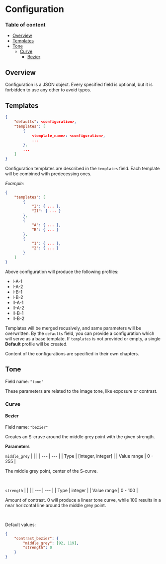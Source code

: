 # Configuration

### Table of content
* [Overview](#overview)
* [Templates](#templates)
* [Tone](#tone)
    * [Curve](#curve)
        * [Bezier](#bezier)

## Overview

Configuration is a JSON object.
Every specified field is optional, but it is forbidden to use any other
to avoid typos.

## Templates

```json
{
    "defaults": <configuration>,
    "templates": [
        {
            <template_name>: <configuration>,
            ...
        },
        ...
    ]
}
```

Configuration templates are described in the `templates` field. Each template will be
combined with predecessing ones.

*Example:*
```json
{
    "templates": [
        {
            "I": { ... },
            "II": { ... }
        },
        {
            "A": { ... },
            "B": { ... }
        },
        {
            "1": { ... },
            "2": { ... }
        }
    ]
}
```

Above configuration will produce the following profiles:
* I-A-1
* I-A-2
* I-B-1
* I-B-2
* II-A-1
* II-A-2
* II-B-1
* II-B-2

Templates will be merged recusively, and same parameters will be overwritten.
By the `defaults` field, you can provide a configuration which will serve as a
base template.
If `templates` is not provided or empty, a single **Default** profile will be created.

Content of the configurations are specified in their own chapters.

## Tone

Field name: `"tone"`

These parameters are related to the image tone, like exposure or contrast.

### Curve

#### Bezier

Field name: `"bezier"`

Creates an S-cruve around the middle grey point with the given strength.

**Parameters**

`middle_grey`
|               |                    |
| ---           | ---                |
| Type          | [integer, integer] |
| Value range   | 0 - 255            |

The middle grey point, center of the S-curve.

<br/>

`strength`
|               |                    |
| ---           | ---                |
| Type          | integer            |
| Value range   | 0 - 100            |

Amount of contrast. 0 will produce a linear tone curve, while 100 results in a near
horizontal line around the middle grey point.

<br/>

Default values:
```json
{
    "contrast_bezier": {
        "middle_grey": [92, 119],
        "strength": 0
    }
}
```
